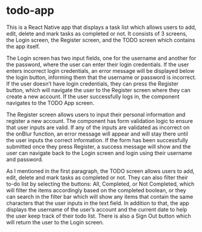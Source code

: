 # todo-app

This is a React Native app that displays a task list which allows users to add, edit, delete and mark tasks as completed or not. It consists of 3 screens, the Login screen, the Register screen, and the TODO screen which contains the app itself. 

The Login screen has two input fields, one for the username and another for the password, where the user can enter their login credentials. If the user enters incorrect login credentials, an error message will be displayed below the login button, informing them that the username or password is incorrect. If the user doesn’t have login credentials, they can press the Register button, which will navigate the user to the Register screen where they can create a new account. If the user successfully logs in, the component navigates to the TODO App screen.

The Register screen allows users to input their personal information and register a new account. The component has form validation logic to ensure that user inputs are valid. If any of the inputs are validated as incorrect on the onBlur function, an error message will appear and will stay there until the user inputs the correct information. If the form has been successfully submitted once they press Register, a success message will show and the user can navigate back to the Login screen and login using their username and password.

As I mentioned in the first paragraph, the TODO screen allows users to add, edit, delete and mark tasks as completed or not. They can also filter their to-do list by selecting the buttons: All, Completed, or Not Completed, which will filter the items accordingly based on the completed boolean, or they can search in the filter bar which will show any items that contain the same characters that the user inputs in the text field. In addition to that, the app displays the username of the user’s account and the current date to help the user keep track of their todo list. There is also a Sign Out button which will return the user to the Login screen.

